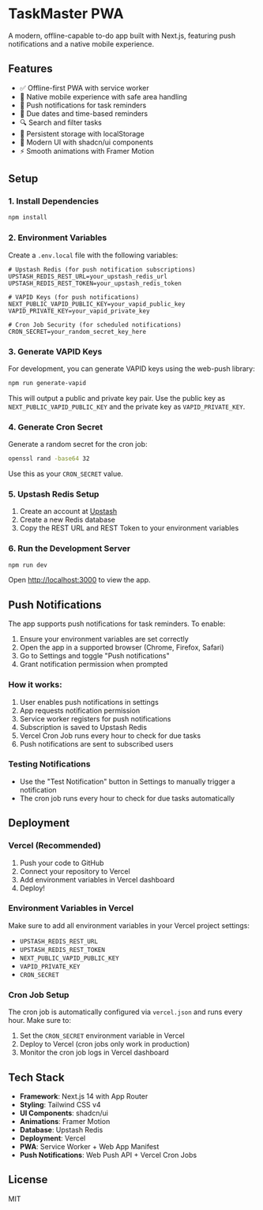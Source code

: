 # TaskMaster PWA

A modern, offline-capable to-do app built with Next.js, featuring push notifications and a native mobile experience.

## Features

- ✅ Offline-first PWA with service worker
- 📱 Native mobile experience with safe area handling
- 🔔 Push notifications for task reminders
- 📅 Due dates and time-based reminders
- 🔍 Search and filter tasks
- 💾 Persistent storage with localStorage
- 🎨 Modern UI with shadcn/ui components
- ⚡ Smooth animations with Framer Motion

## Setup

### 1. Install Dependencies

```bash
npm install
```

### 2. Environment Variables

Create a `.env.local` file with the following variables:

```env
# Upstash Redis (for push notification subscriptions)
UPSTASH_REDIS_REST_URL=your_upstash_redis_url
UPSTASH_REDIS_REST_TOKEN=your_upstash_redis_token

# VAPID Keys (for push notifications)
NEXT_PUBLIC_VAPID_PUBLIC_KEY=your_vapid_public_key
VAPID_PRIVATE_KEY=your_vapid_private_key

# Cron Job Security (for scheduled notifications)
CRON_SECRET=your_random_secret_key_here
```

### 3. Generate VAPID Keys

For development, you can generate VAPID keys using the web-push library:

```bash
npm run generate-vapid
```

This will output a public and private key pair. Use the public key as `NEXT_PUBLIC_VAPID_PUBLIC_KEY` and the private key as `VAPID_PRIVATE_KEY`.

### 4. Generate Cron Secret

Generate a random secret for the cron job:

```bash
openssl rand -base64 32
```

Use this as your `CRON_SECRET` value.

### 5. Upstash Redis Setup

1. Create an account at [Upstash](https://upstash.com/)
2. Create a new Redis database
3. Copy the REST URL and REST Token to your environment variables

### 6. Run the Development Server

```bash
npm run dev
```

Open [http://localhost:3000](http://localhost:3000) to view the app.

## Push Notifications

The app supports push notifications for task reminders. To enable:

1. Ensure your environment variables are set correctly
2. Open the app in a supported browser (Chrome, Firefox, Safari)
3. Go to Settings and toggle "Push notifications"
4. Grant notification permission when prompted

### How it works:

1. User enables push notifications in settings
2. App requests notification permission
3. Service worker registers for push notifications
4. Subscription is saved to Upstash Redis
5. Vercel Cron Job runs every hour to check for due tasks
6. Push notifications are sent to subscribed users

### Testing Notifications

- Use the "Test Notification" button in Settings to manually trigger a notification
- The cron job runs every hour to check for due tasks automatically

## Deployment

### Vercel (Recommended)

1. Push your code to GitHub
2. Connect your repository to Vercel
3. Add environment variables in Vercel dashboard
4. Deploy!

### Environment Variables in Vercel

Make sure to add all environment variables in your Vercel project settings:

- `UPSTASH_REDIS_REST_URL`
- `UPSTASH_REDIS_REST_TOKEN`
- `NEXT_PUBLIC_VAPID_PUBLIC_KEY`
- `VAPID_PRIVATE_KEY`
- `CRON_SECRET`

### Cron Job Setup

The cron job is automatically configured via `vercel.json` and runs every hour. Make sure to:

1. Set the `CRON_SECRET` environment variable in Vercel
2. Deploy to Vercel (cron jobs only work in production)
3. Monitor the cron job logs in Vercel dashboard

## Tech Stack

- **Framework**: Next.js 14 with App Router
- **Styling**: Tailwind CSS v4
- **UI Components**: shadcn/ui
- **Animations**: Framer Motion
- **Database**: Upstash Redis
- **Deployment**: Vercel
- **PWA**: Service Worker + Web App Manifest
- **Push Notifications**: Web Push API + Vercel Cron Jobs

## License

MIT